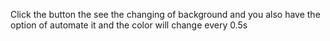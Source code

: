 Click the button the see the changing of background and you also have the option of automate it and the color will change every 0.5s